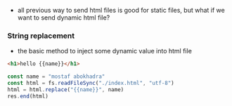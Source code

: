 - all previous way to send html files is good for static files, but what if we want to send dynamic html file?

### String replacement
- the basic method to inject some dynamic value into html file
```html
<h1>hello {{name}}</h1>
```
```js
const name = "mostaf abokhadra"
const html = fs.readFileSync("./index.html", "utf-8")
html = html.replace("{{name}}", name)
res.end(html)
```